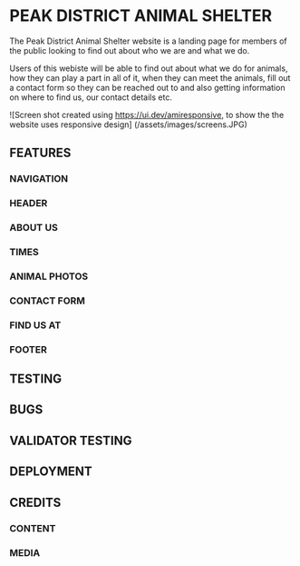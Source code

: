 # PEAK DISTRICT ANIMAL SHELTER

The Peak District Animal Shelter website is a landing page for members of the public looking to find out about who we are and what we do.

Users of this webiste will be able to find out about what we do for animals, how they can play a part in all of it, when they can meet the animals, fill out a contact form so they can be reached out to and also getting information on where to find us, our contact details etc.

![Screen shot created using https://ui.dev/amiresponsive, to show the the website uses responsive design] (/assets/images/screens.JPG)

## FEATURES

### NAVIGATION

### HEADER

### ABOUT US

### TIMES

### ANIMAL PHOTOS

### CONTACT FORM

### FIND US AT

### FOOTER

## TESTING

## BUGS

## VALIDATOR TESTING

## DEPLOYMENT

## CREDITS

### CONTENT

### MEDIA
